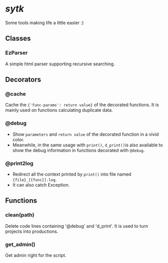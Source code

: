# ___sytk___
Some tools making life a little easier :)
## Classes
### EzParser
A simple html parser supporting recursive searching.
## Decorators
### @cache
Cache the `{'func-params': return value}` of the decorated functions. It is mainly used on functions calculating duplicate data.
### @debug
+ Show `parameters` and `return value` of the decorated function in a vivid color.
+ Meanwhile, in the same usage with `print()`, `d_print()`is also available to show the debug information in functions decorated with `@debug`.
### @print2log
+ Redirect all the context printed by `print()` into file named `{file}_[{func}].log`.
+ It can also catch Exception.
## Functions
### clean(path)
Delete code lines containing '@debug' and 'd_print'. It is used to turn projects into productions.
### get_admin()
Get admin right for the script.